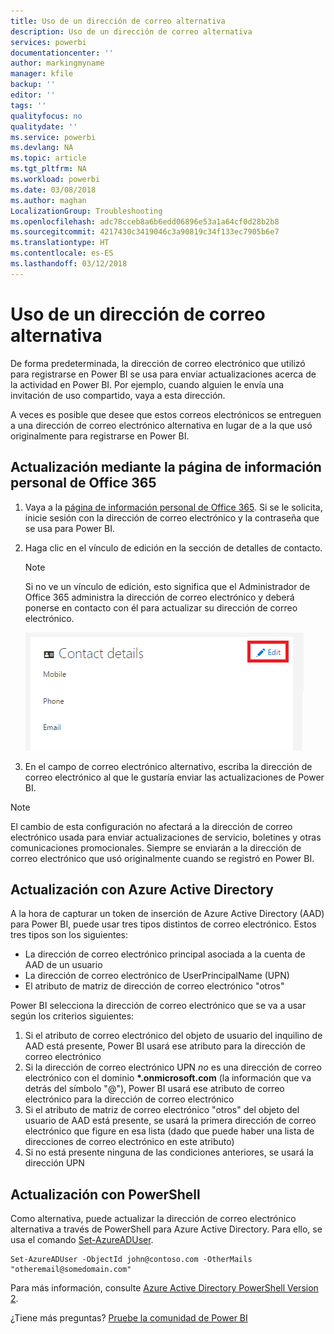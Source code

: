 ```yaml
---
title: Uso de un dirección de correo alternativa
description: Uso de un dirección de correo alternativa
services: powerbi
documentationcenter: ''
author: markingmyname
manager: kfile
backup: ''
editor: ''
tags: ''
qualityfocus: no
qualitydate: ''
ms.service: powerbi
ms.devlang: NA
ms.topic: article
ms.tgt_pltfrm: NA
ms.workload: powerbi
ms.date: 03/08/2018
ms.author: maghan
LocalizationGroup: Troubleshooting
ms.openlocfilehash: adc78cceb8a6b6edd06896e53a1a64cf0d28b2b8
ms.sourcegitcommit: 4217430c3419046c3a90819c34f133ec7905b6e7
ms.translationtype: HT
ms.contentlocale: es-ES
ms.lasthandoff: 03/12/2018
---
```

# <a name="using-an-alternate-email-address"></a>Uso de un dirección de correo alternativa
De forma predeterminada, la dirección de correo electrónico que utilizó para registrarse en Power BI se usa para enviar actualizaciones acerca de la actividad en Power BI.  Por ejemplo, cuando alguien le envía una invitación de uso compartido, vaya a esta dirección.

A veces es posible que desee que estos correos electrónicos se entreguen a una dirección de correo electrónico alternativa en lugar de a la que usó originalmente para registrarse en Power BI.

## <a name="updating-through-office-365-personal-info-page"></a>Actualización mediante la página de información personal de Office 365
1. Vaya a la [página de información personal de Office 365](https://portal.office.com/account/#personalinfo).  Si se le solicita, inicie sesión con la dirección de correo electrónico y la contraseña que se usa para Power BI.
2. Haga clic en el vínculo de edición en la sección de detalles de contacto.  
   
   > [!NOTE]
   > Si no ve un vínculo de edición, esto significa que el Administrador de Office 365 administra la dirección de correo electrónico y deberá ponerse en contacto con él para actualizar su dirección de correo electrónico.
   > 
   > 
   
   ![](media/service-admin-alternate-email-address-for-power-bi/contact-details.png)
3. En el campo de correo electrónico alternativo, escriba la dirección de correo electrónico al que le gustaría enviar las actualizaciones de Power BI.

> [!NOTE]
> El cambio de esta configuración no afectará a la dirección de correo electrónico usada para enviar actualizaciones de servicio, boletines y otras comunicaciones promocionales.  Siempre se enviarán a la dirección de correo electrónico que usó originalmente cuando se registró en Power BI.
> 
> 

## <a name="updating-through-azure-active-directory"></a>Actualización con Azure Active Directory
A la hora de capturar un token de inserción de Azure Active Directory (AAD) para Power BI, puede usar tres tipos distintos de correo electrónico. Estos tres tipos son los siguientes:

* La dirección de correo electrónico principal asociada a la cuenta de AAD de un usuario
* La dirección de correo electrónico de UserPrincipalName (UPN)
* El atributo de matriz de dirección de correo electrónico "otros"

Power BI selecciona la dirección de correo electrónico que se va a usar según los criterios siguientes:
1.  Si el atributo de correo electrónico del objeto de usuario del inquilino de AAD está presente, Power BI usará ese atributo para la dirección de correo electrónico
2.  Si la dirección de correo electrónico UPN *no* es una dirección de correo electrónico con el dominio **\*.onmicrosoft.com** (la información que va detrás del símbolo "\@"), Power BI usará ese atributo de correo electrónico para la dirección de correo electrónico
3.  Si el atributo de matriz de correo electrónico "otros" del objeto del usuario de AAD está presente, se usará la primera dirección de correo electrónico que figure en esa lista (dado que puede haber una lista de direcciones de correo electrónico en este atributo)
4. Si no está presente ninguna de las condiciones anteriores, se usará la dirección UPN

## <a name="updating-with-powershell"></a>Actualización con PowerShell
Como alternativa, puede actualizar la dirección de correo electrónico alternativa a través de PowerShell para Azure Active Directory. Para ello, se usa el comando [Set-AzureADUser](https://docs.microsoft.com/powershell/module/azuread/set-azureaduser).

```
Set-AzureADUser -ObjectId john@contoso.com -OtherMails "otheremail@somedomain.com"
```

Para más información, consulte [Azure Active Directory PowerShell Version 2](https://docs.microsoft.com/powershell/azure/active-directory/install-adv2).

¿Tiene más preguntas? [Pruebe la comunidad de Power BI](http://community.powerbi.com/)

